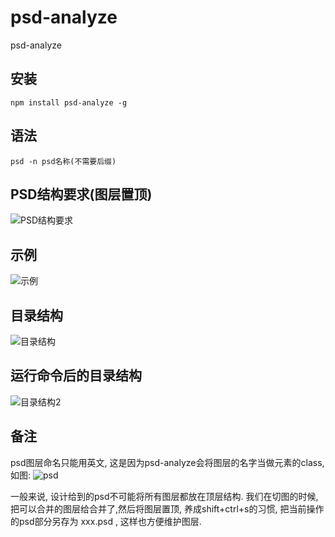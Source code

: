 # psd-analyze
psd-analyze

## 安装
	npm install psd-analyze -g

## 语法
 	psd -n psd名称(不需要后缀)
## PSD结构要求(图层置顶)
![PSD结构要求](http://ww4.sinaimg.cn/large/65e4f1e6gw1f7ad2a0vd0j20cw0k2my4.jpg)

## 示例
![示例](http://ww2.sinaimg.cn/large/006y8lVagw1f779n1024zj30di02ywen.jpg)

## 目录结构
![目录结构](http://ww2.sinaimg.cn/large/006y8lVagw1f779kh743gj30fo05yjrn.jpg)

## 运行命令后的目录结构
![目录结构2](http://ww1.sinaimg.cn/large/006y8lVagw1f779o0qgrqj30lg0du3zm.jpg)

## 备注
psd图层命名只能用英文, 这是因为psd-analyze会将图层的名字当做元素的class, 如图:
![psd](http://ww1.sinaimg.cn/large/801b780agw1f7ezyhp286j20zk0iejxg.jpg)

一般来说, 设计给到的psd不可能将所有图层都放在顶层结构. 我们在切图的时候,把可以合并的图层给合并了,然后将图层置顶, 养成shift+ctrl+s的习惯, 把当前操作的psd部分另存为 xxx.psd , 这样也方便维护图层.